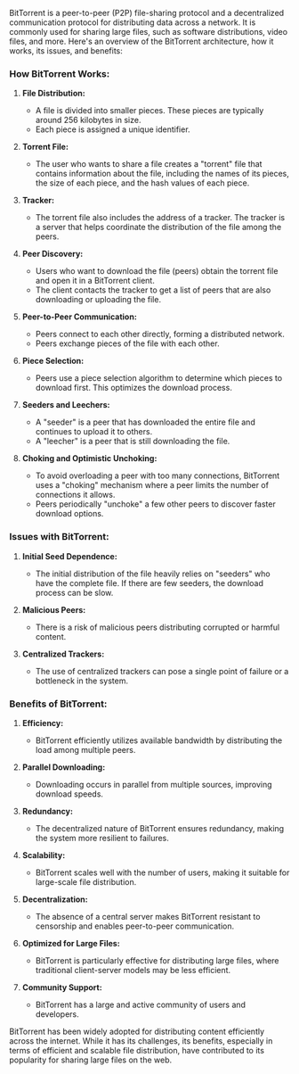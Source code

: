 BitTorrent is a peer-to-peer (P2P) file-sharing protocol and a decentralized communication protocol for distributing data across a network. It is commonly used for sharing large files, such as software distributions, video files, and more. Here's an overview of the BitTorrent architecture, how it works, its issues, and benefits:

### How BitTorrent Works:

1. **File Distribution:**
   - A file is divided into smaller pieces. These pieces are typically around 256 kilobytes in size.
   - Each piece is assigned a unique identifier.

2. **Torrent File:**
   - The user who wants to share a file creates a "torrent" file that contains information about the file, including the names of its pieces, the size of each piece, and the hash values of each piece.

3. **Tracker:**
   - The torrent file also includes the address of a tracker. The tracker is a server that helps coordinate the distribution of the file among the peers.

4. **Peer Discovery:**
   - Users who want to download the file (peers) obtain the torrent file and open it in a BitTorrent client.
   - The client contacts the tracker to get a list of peers that are also downloading or uploading the file.

5. **Peer-to-Peer Communication:**
   - Peers connect to each other directly, forming a distributed network.
   - Peers exchange pieces of the file with each other.

6. **Piece Selection:**
   - Peers use a piece selection algorithm to determine which pieces to download first. This optimizes the download process.

7. **Seeders and Leechers:**
   - A "seeder" is a peer that has downloaded the entire file and continues to upload it to others.
   - A "leecher" is a peer that is still downloading the file.

8. **Choking and Optimistic Unchoking:**
   - To avoid overloading a peer with too many connections, BitTorrent uses a "choking" mechanism where a peer limits the number of connections it allows.
   - Peers periodically "unchoke" a few other peers to discover faster download options.

### Issues with BitTorrent:

1. **Initial Seed Dependence:**
   - The initial distribution of the file heavily relies on "seeders" who have the complete file. If there are few seeders, the download process can be slow.

2. **Malicious Peers:**
   - There is a risk of malicious peers distributing corrupted or harmful content.

3. **Centralized Trackers:**
   - The use of centralized trackers can pose a single point of failure or a bottleneck in the system.

### Benefits of BitTorrent:

1. **Efficiency:**
   - BitTorrent efficiently utilizes available bandwidth by distributing the load among multiple peers.

2. **Parallel Downloading:**
   - Downloading occurs in parallel from multiple sources, improving download speeds.

3. **Redundancy:**
   - The decentralized nature of BitTorrent ensures redundancy, making the system more resilient to failures.

4. **Scalability:**
   - BitTorrent scales well with the number of users, making it suitable for large-scale file distribution.

5. **Decentralization:**
   - The absence of a central server makes BitTorrent resistant to censorship and enables peer-to-peer communication.

6. **Optimized for Large Files:**
   - BitTorrent is particularly effective for distributing large files, where traditional client-server models may be less efficient.

7. **Community Support:**
   - BitTorrent has a large and active community of users and developers.

BitTorrent has been widely adopted for distributing content efficiently across the internet. While it has its challenges, its benefits, especially in terms of efficient and scalable file distribution, have contributed to its popularity for sharing large files on the web.
